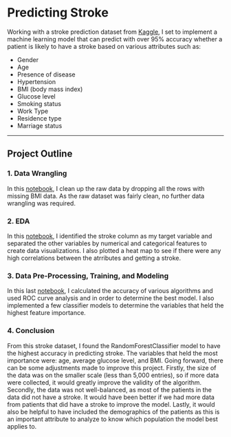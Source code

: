 # Predicting Stroke

Working with a stroke prediction dataset from [Kaggle](https://www.kaggle.com/fedesoriano/stroke-prediction-dataset), I set to implement a machine learning model that can predict with over 95% accuracy whether a patient is likely to have a stroke based on various attributes such as:
- Gender
- Age
- Presence of disease
- Hypertension
- BMI (body mass index)
- Glucose level
- Smoking status
- Work Type
- Residence type 
- Marriage status
--- 

## Project Outline

### 1. Data Wrangling

In this [notebook](http://localhost:8890/notebooks/Desktop/Data%20Science/Capstone%20Two/01%20Stroke%20Data%20Wrangling.ipynb), I clean up the raw data by dropping all the rows with missing BMI data. As the raw dataset was fairly clean, no further data wrangling was required. 

### 2. EDA

In this [notebook](https://github.com/myngoct/Springboard/blob/main/Capstone%20Two/02%20Stroke%20Data%20EDA.ipynb), I identified the stroke column as my target variable and separated the other variables by numerical and categorical features to create data visualizations. I also plotted a heat map to see if there were any high correlations between the atrributes and getting a stroke. 

### 3. Data Pre-Processing, Training, and Modeling

In this last [notebook](https://github.com/myngoct/Springboard/blob/main/Capstone%20Two/03%20Stroke%20Data%20Pre-processing%2C%20Training%2C%20and%20Modeling.ipynb), I calculated the accuracy of various algorithms and used ROC curve analysis and in order to determine the best model. I also implemented a few classifier models to determine the variables that held the highest feature importance.

### 4. Conclusion

From this stroke dataset, I found the RandomForestClassifier model to have the highest accuracy in predicting stroke. The variables that held the most importance were: age, average glucose level, and BMI. Going forward, there can be some adjustments made to improve this project. Firstly, the size of the data was on the smaller scale (less than 5,000 entries), so if more data were collected, it would greatly improve the validity of the algorithm. Secondly, the data was not well-balanced, as most of the patients in the data did not have a stroke. It would have been better if we had more data from patients that did have a stroke to improve the model. Lastly, it would also be helpful to have included the demographics of the patients as this is an important attribute to analyze to know which population the model best applies to.
